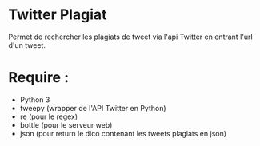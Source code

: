 # Twitter Plagiat

Permet de rechercher les plagiats de tweet via l'api Twitter en entrant l'url d'un tweet.

# Require :

- Python 3
- tweepy (wrapper de l'API Twitter en Python)
- re (pour le regex)
- bottle (pour le serveur web)
- json (pour return le dico contenant les tweets plagiats en json)